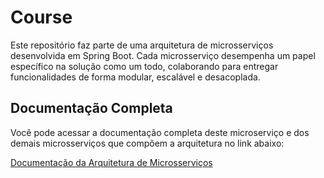 # Course

Este repositório faz parte de uma arquitetura de microsserviços desenvolvida em Spring Boot. Cada microsserviço desempenha um papel específico na solução como um todo, colaborando para entregar funcionalidades de forma modular, escalável e desacoplada.  

## Documentação Completa

Você pode acessar a documentação completa deste microserviço e dos demais microsserviços que compõem a arquitetura no link abaixo:

[Documentação da Arquitetura de Microsserviços](<https://github.com/devwagnerdw/EAD-MICROSERVICES>)  
